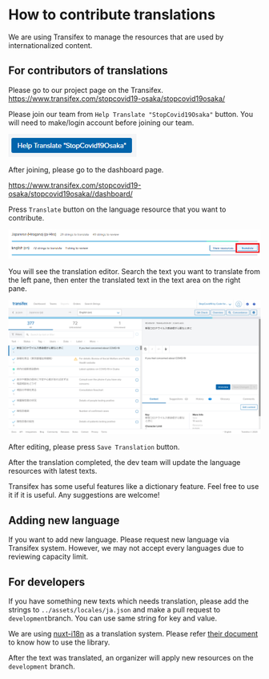 # How to contribute translations

We are using Transifex to manage the resources that are used by internationalized content.

## For contributors of translations

Please go to our project page on the Transifex.
https://www.transifex.com/stopcovid19-osaka/stopcovid19osaka/

Please join our team from `Help Translate "StopCovid19Osaka"` button. You will need to make/login account before joining our team.

![](./.github/img/translation01.png)

After joining, please go to the dashboard page.

https://www.transifex.com/stopcovid19-osaka/stopcovid19osaka//dashboard/

Press `Translate` button on the language resource that you want to contribute.

![](./.github/img/translation02.png)

You will see the translation editor. Search the text you want to translate from the left pane, then enter the translated text in the text area on the right pane.

![](./.github/img/translation03.png)

After editing, please press `Save Translation` button. 

After the translation completed, the dev team will update the language resources with latest texts.

Transifex has some useful features like a dictionary feature. Feel free to use it if it is useful. Any suggestions are welcome!

## Adding new language

If you want to add new language. Please request new language via Transifex system. However, we may not accept every languages due to reviewing capacity limit.

## For developers

If you have something new texts which needs translation, please add the strings to `../assets/locales/ja.json` and make a pull request to `development`branch. You can use same string for key and value.

We are using [nuxt-i18n](https://github.com/nuxt-community/nuxt-i18n) as a translation system. Please refer [their document](https://nuxtjs.org/examples/i18n/) to know how to use the library.

<!--When you need to get translated text immediately, please ask to push the latest changes from Transifex in the #covid19 channel in Code for Japan Slack (see [our respos](https://github.com/tokyo-metropolitan-gov/covid19/blob/development/docs/en/CONTRIBUTING.md#how-to-participate-in-communications)).-->

After the text was translated, an organizer will apply new resources on the `development` branch.